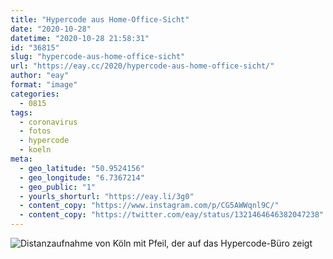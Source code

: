 ```yaml
---
title: "Hypercode aus Home-Office-Sicht"
date: "2020-10-28"
datetime: "2020-10-28 21:58:31"
id: "36815"
slug: "hypercode-aus-home-office-sicht"
url: "https://eay.cc/2020/hypercode-aus-home-office-sicht/"
author: "eay"
format: "image"
categories:
  - 0815
tags:
  - coronavirus
  - fotos
  - hypercode
  - koeln
meta:
  - geo_latitude: "50.9524156"
  - geo_longitude: "6.7367214"
  - geo_public: "1"
  - yourls_shorturl: "https://eay.li/3g0"
  - content_copy: "https://www.instagram.com/p/CG5AWWqnl9C/"
  - content_copy: "https://twitter.com/eay/status/1321464646382047238"
---
```


![Distanzaufnahme von Köln mit Pfeil, der auf das Hypercode-Büro zeigt](https://eay.cc/uploads/2020/hypercode-home-office.jpeg)
